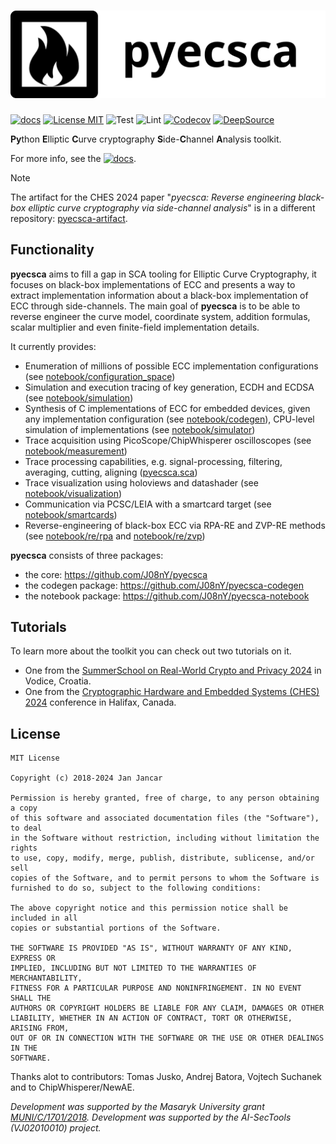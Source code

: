 # ![](https://raw.githubusercontent.com/J08nY/pyecsca/master/docs/_static/logo_black_full.png)

[![docs](https://img.shields.io/badge/docs-pyecsca.org-black.svg)](https://pyecsca.org/)  [![License MIT ](https://img.shields.io/github/license/J08nY/pyecsca?color=brightgreen)](https://github.com/J08nY/pyecsca/blob/master/LICENSE) ![Test](https://github.com/J08nY/pyecsca/workflows/Test/badge.svg) ![Lint](https://github.com/J08nY/pyecsca/workflows/Lint/badge.svg) [![Codecov](https://img.shields.io/codecov/c/gh/J08nY/pyecsca?color=brightgreen&logo=codecov)](https://codecov.io/gh/J08nY/pyecsca) [![DeepSource](https://deepsource.io/gh/J08nY/pyecsca.svg/?label=active+issues&show_trend=true)](https://deepsource.io/gh/J08nY/pyecsca/?ref=repository-badge)

**Py**thon **E**lliptic **C**urve cryptography **S**ide-**C**hannel **A**nalysis toolkit.

For more info, see the [![docs](https://img.shields.io/badge/docs-pyecsca.org-black.svg)](https://pyecsca.org/).

> [!NOTE]
> The artifact for the CHES 2024 paper "*pyecsca: Reverse engineering black-box elliptic curve cryptography via side-channel analysis*" is in a different repository: [pyecsca-artifact](https://github.com/J08nY/pyecsca-artifact).

## Functionality

**pyecsca** aims to fill a gap in SCA tooling for Elliptic Curve Cryptography, it focuses on
black-box implementations of ECC and presents a way to extract implementation information
about a black-box implementation of ECC through side-channels. The main goal of **pyecsca**
is to be able to reverse engineer the curve model, coordinate system, addition formulas, scalar
multiplier and even finite-field implementation details.

It currently provides:
 - Enumeration of millions of possible ECC implementation configurations (see [notebook/configuration_space](https://pyecsca.org/notebook/configuration_space.html))
 - Simulation and execution tracing of key generation, ECDH and ECDSA (see [notebook/simulation](https://pyecsca.org/notebook/simulation.html))
 - Synthesis of C implementations of ECC for embedded devices, given any implementation configuration (see [notebook/codegen](https://pyecsca.org/notebook/codegen.html)),
   CPU-level simulation of implementations (see [notebook/simulator](https://pyecsca.org/notebook/simulator.html))
 - Trace acquisition using PicoScope/ChipWhisperer oscilloscopes (see [notebook/measurement](https://pyecsca.org/notebook/measurement.html))
 - Trace processing capabilities, e.g. signal-processing, filtering, averaging, cutting, aligning ([pyecsca.sca](https://pyecsca.org/api/pyecsca.sca.html))
 - Trace visualization using holoviews and datashader (see [notebook/visualization](https://pyecsca.org/notebook/visualization.html))
 - Communication via PCSC/LEIA with a smartcard target (see [notebook/smartcards](https://pyecsca.org/notebook/smartcards.html))
 - Reverse-engineering of black-box ECC via RPA-RE and ZVP-RE methods (see [notebook/re/rpa](https://pyecsca.org/notebook/re/rpa.html) and [notebook/re/zvp](https://pyecsca.org/notebook/re/zvp.html))

**pyecsca** consists of three packages:
 - the core: https://github.com/J08nY/pyecsca
 - the codegen package: https://github.com/J08nY/pyecsca-codegen
 - the notebook package: https://github.com/J08nY/pyecsca-notebook

## Tutorials

To learn more about the toolkit you can check out two tutorials on it.
 - One from the [SummerSchool on Real-World Crypto and Privacy 2024](https://github.com/J08nY/pyecsca-tutorial-croatia2024) in Vodice, Croatia.
 - One from the [Cryptographic Hardware and Embedded Systems (CHES) 2024](https://github.com/J08nY/pyecsca-tutorial-ches2024) conference in Halifax, Canada.

## License

    MIT License

    Copyright (c) 2018-2024 Jan Jancar

    Permission is hereby granted, free of charge, to any person obtaining a copy
    of this software and associated documentation files (the "Software"), to deal
    in the Software without restriction, including without limitation the rights
    to use, copy, modify, merge, publish, distribute, sublicense, and/or sell
    copies of the Software, and to permit persons to whom the Software is
    furnished to do so, subject to the following conditions:

    The above copyright notice and this permission notice shall be included in all
    copies or substantial portions of the Software.

    THE SOFTWARE IS PROVIDED "AS IS", WITHOUT WARRANTY OF ANY KIND, EXPRESS OR
    IMPLIED, INCLUDING BUT NOT LIMITED TO THE WARRANTIES OF MERCHANTABILITY,
    FITNESS FOR A PARTICULAR PURPOSE AND NONINFRINGEMENT. IN NO EVENT SHALL THE
    AUTHORS OR COPYRIGHT HOLDERS BE LIABLE FOR ANY CLAIM, DAMAGES OR OTHER
    LIABILITY, WHETHER IN AN ACTION OF CONTRACT, TORT OR OTHERWISE, ARISING FROM,
    OUT OF OR IN CONNECTION WITH THE SOFTWARE OR THE USE OR OTHER DEALINGS IN THE
    SOFTWARE.

Thanks alot to contributors: Tomas Jusko, Andrej Batora, Vojtech Suchanek and
to ChipWhisperer/NewAE.

*Development was supported by the Masaryk University grant [MUNI/C/1701/2018](https://www.muni.cz/en/research/projects/46834).*
*Development was supported by the AI-SecTools (VJ02010010) project.*
